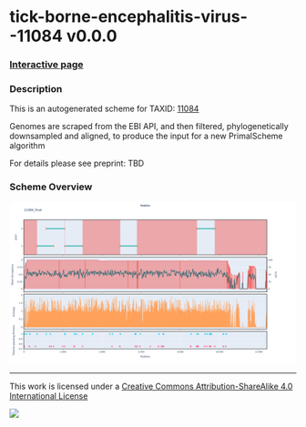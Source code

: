 # tick-borne-encephalitis-virus--11084 v0.0.0

### [Interactive page](https://chrisgkent.github.io/schemes/tick-borne-encephalitis-virus--11084-1000-v0.0.0)

### Description

This is an autogenerated scheme for TAXID: [11084](https://www.ncbi.nlm.nih.gov/Taxonomy/Browser/wwwtax.cgi?mode=Info&id=11084&lvl=3&lin=f&keep=1&srchmode=1&unlock)

Genomes are scraped from the EBI API, and then filtered, phylogenetically downsampled and aligned, to produce the input for a new PrimalScheme algorithm

For details please see preprint: TBD

### Scheme Overview

![Alt text](work/11084_final.png '11084_final.png')

------------------------------------------------------------------------

This work is licensed under a [Creative Commons Attribution-ShareAlike 4.0 International License](http://creativecommons.org/licenses/by-sa/4.0/) 

![](https://i.creativecommons.org/l/by-sa/4.0/88x31.png)